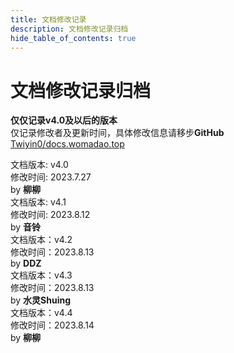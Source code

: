 ```yaml
---
title: 文档修改记录
description: 文档修改记录归档
hide_table_of_contents: true
---
```


# 文档修改记录归档
**仅仅记录v4.0及以后的版本**  
仅记录修改者及更新时间，具体修改信息请移步**GitHub**  
[Twiyin0/docs.womadao.top](https://github.com/Twiyin0/docs.womadao.top "请给我们一个免费的star吧qwq--柳柳")

文档版本: v4.0  
修改时间: 2023.7.27  
by **柳柳**  
文档版本: v4.1  
修改时间: 2023.8.12  
by **音铃**  
文档版本：v4.2  
修改时间：2023.8.13  
by **DDZ**  
文档版本：v4.3  
修改时间：2023.8.13  
by **水灵Shuing**  
文档版本：v4.4  
修改时间：2023.8.14  
by **柳柳**